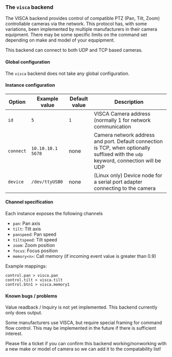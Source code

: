 ### The `visca` backend

The VISCA backend provides control of compatible PTZ (Pan, Tilt, Zoom) controllable cameras
via the network. This protocol has, with some variations, been implemented by multiple manufacturers
in their camera equipment. There may be some specific limits on the command set depending on make
and model of your equpipment.

This backend can connect to both UDP and TCP based cameras.

#### Global configuration

The `visca` backend does not take any global configuration.

#### Instance configuration

| Option	| Example value		| Default value 	| Description							|
|---------------|-----------------------|-----------------------|---------------------------------------------------------------|
| `id`		| `5`			| `1`			| VISCA Camera address (normally 1 for network communication	|
| `connect`	| `10.10.10.1 5678`	| none			| Camera network address and port. Default connection is TCP, when optionally suffixed with the `udp` keyword, connection will be UDP |
| `device`	| `/dev/ttyUSB0`	| none			| (Linux only) Device node for a serial port adapter connecting to the camera |

#### Channel specification

Each instance exposes the following channels

* `pan`: Pan axis
* `tilt`: Tilt axis
* `panspeed`: Pan speed
* `tiltspeed`: Tilt speed
* `zoom`: Zoom position
* `focus`: Focus position
* `memory<n>`: Call memory <n> (if incoming event value is greater than 0.9)

Example mappings:

```
control.pan > visca.pan
control.tilt > visca.tilt
control.btn1 > visca.memory1
```

#### Known bugs / problems

Value readback / Inquiry is not yet implemented. This backend currently only does output.

Some manufacturers use VISCA, but require special framing for command flow control. This may be implemented
in the future if there is sufficient interest.

Please file a ticket if you can confirm this backend working/nonworking with a new make or model
of camera so we can add it to the compatability list!
